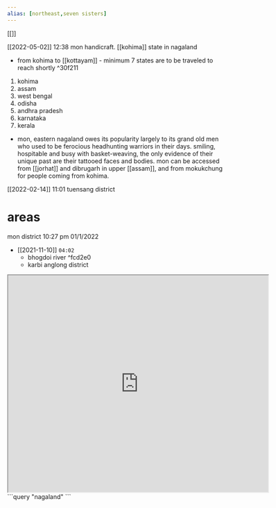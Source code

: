 ```yaml
---
alias: [northeast,seven sisters]
---
```

[[]]

[[2022-05-02]] 12:38
mon handicraft.
[[kohima]] state in nagaland
- from kohima to [[kottayam]] - minimum 7 states are to be traveled to reach shortly ^30f211
1. kohima
2. assam
3. west bengal
4. odisha
5. andhra pradesh
6. karnataka
7. kerala

- mon, eastern nagaland owes its popularity largely to its grand old men who used to be ferocious headhunting warriors in their days. smiling, hospitable and busy with basket-weaving, the only evidence of their unique past are their tattooed faces and bodies. mon can be accessed from [[jorhat]] and dibrugarh in upper [[assam]], and from mokukchung for people coming from kohima.

[[2022-02-14]] 11:01
tuensang district

# areas
mon district 10:27 pm 01/1/2022
- [[2021-11-10]] `04:02`
	- bhogdoi river ^fcd2e0
	- karbi anglong district
<iframe src="https://www.wikiwand.com/en/karbi_anglong_district" width="600" height="500" ></iframe>
```query
"nagaland"
```